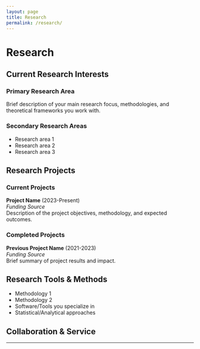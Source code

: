 ```yaml
---
layout: page
title: Research
permalink: /research/
---
```


# Research

## Current Research Interests

### Primary Research Area
Brief description of your main research focus, methodologies, and theoretical frameworks you work with.

### Secondary Research Areas
- Research area 1
- Research area 2  
- Research area 3


## Research Projects

### Current Projects

**Project Name** (2023-Present)  
*Funding Source*  
Description of the project objectives, methodology, and expected outcomes.

### Completed Projects

**Previous Project Name** (2021-2023)  
*Funding Source*  
Brief summary of project results and impact.

## Research Tools & Methods

- Methodology 1
- Methodology 2
- Software/Tools you specialize in
- Statistical/Analytical approaches

## Collaboration & Service


---
